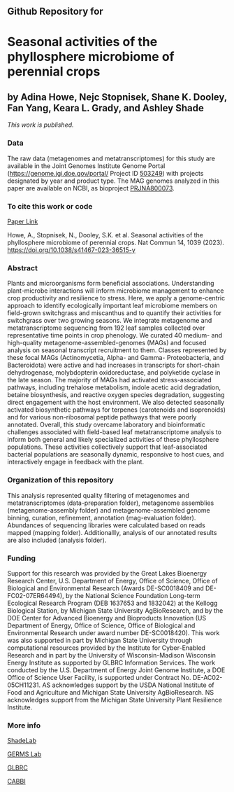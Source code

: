 ## Github Repository for
# Seasonal activities of the phyllosphere microbiome of perennial crops

## by Adina Howe, Nejc Stopnisek, Shane K. Dooley, Fan Yang, Keara L. Grady, and Ashley Shade


<i>This work is published.</i>


### Data
The raw data (metagenomes and metatranscriptomes) for this study are available in the Joint Genomes Institute Genome Portal (https://genome.jgi.doe.gov/portal/ Project ID [503249](https://genome.jgi.doe.gov/portal/Seadynanfunction)) with projects designated by year and product type.  The MAG genomes analyzed in this paper are available on NCBI, as bioproject [PRJNA800073](https://www.ncbi.nlm.nih.gov/bioproject/PRJNA800073).


### To cite this work or code
[Paper Link](https://www.nature.com/articles/s41467-023-36515-y)

Howe, A., Stopnisek, N., Dooley, S.K. et al. Seasonal activities of the phyllosphere microbiome of perennial crops. Nat Commun 14, 1039 (2023). https://doi.org/10.1038/s41467-023-36515-y

### Abstract
Plants and microorganisms form beneficial associations. Understanding plant-microbe interactions will inform microbiome management to enhance crop productivity and resilience to stress. Here, we apply a genome-centric approach to identify ecologically important leaf microbiome members on field-grown switchgrass and miscanthus and to quantify their activities for switchgrass over two growing seasons. We integrate metagenome and metatranscriptome sequencing from 192 leaf samples collected over representative time points in crop phenology. We curated 40 medium- and high-quality metagenome-assembled-genomes (MAGs) and focused analysis on seasonal transcript recruitment to them. Classes represented by these focal MAGs (Actinomycetia, Alpha- and Gamma- Proteobacteria, and Bacteroidota) were active and had increases in transcripts for short-chain dehydrogenase, molybdopterin oxidoreductase, and polyketide cyclase in the late season. The majority of MAGs had activated stress-associated pathways, including trehalose metabolism, indole acetic acid degradation, betaine biosynthesis, and reactive oxygen species degradation, suggesting direct engagement with the host environment. We also detected seasonally activated biosynthetic pathways for terpenes (carotenoids and isoprenoids) and for various non-ribosomal peptide pathways that were poorly annotated. Overall, this study overcame laboratory and bioinformatic challenges associated with field-based leaf metatranscriptome analysis to inform both general and likely specialized activities of these phyllosphere populations. These activities collectively support that leaf-associated bacterial populations are seasonally dynamic, responsive to host cues, and interactively engage in feedback with the plant. 

### Organization of this repository
This analysis represented quality filtering of metagenomes and metatranscriptomes (data-preparation folder), metagenome assemblies (metagenome-assembly folder) and metagenome-assembled genome binning, curation, refinement, annotation (mag-evaluation folder).  Abundances of sequencing libraries were calculated based on reads mapped (mapping folder).  Additionallly, analysis of our annotated results are also included (analysis folder).  



### Funding
Support for this research was provided by the Great Lakes Bioenergy Research Center, U.S. Department of Energy, Office of Science, Office of Biological and Environmental Research (Awards DE-SC0018409 and DE-FC02-07ER64494), by the National Science Foundation Long-term Ecological Research Program (DEB 1637653 and 1832042) at the Kellogg Biological Station, by Michigan State University AgBioResearch, and by the DOE Center for Advanced Bioenergy and Bioproducts Innovation (US Department of Energy, Office of Science, Office of Biological and Environmental Research under award number DE-SC0018420).  This work was also supported in part by Michigan State University through computational resources provided by the Institute for Cyber-Enabled Research and in part by the University of Wisconsin-Madison Wisconsin Energy Institute as supported by GLBRC Information Services. The work conducted by the U.S. Department of Energy Joint Genome Institute, a DOE Office of Science User Facility, is supported under Contract No. DE-AC02-05CH11231.  AS acknowledges support by the USDA National Institute of Food and Agriculture and Michigan State University AgBioResearch. NS acknowledges support from the Michigan State University Plant Resilience Institute.  



### More info
[ShadeLab](http://ashley17061.wixsite.com/shadelab/home)

[GERMS Lab](http://www.germslab.org/about/)

[GLBRC](https://www.glbrc.org/)

[CABBI](https://cabbi.bio/)
